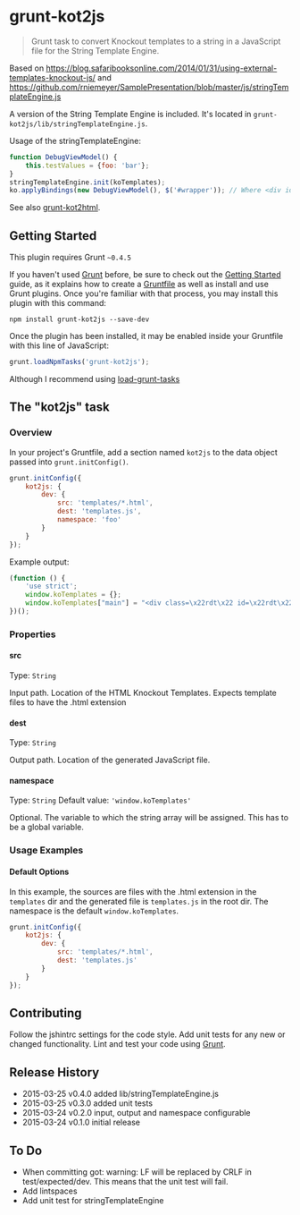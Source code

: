 # grunt-kot2js

> Grunt task to convert Knockout templates to a string in a JavaScript file for the String Template Engine.

Based on https://blog.safaribooksonline.com/2014/01/31/using-external-templates-knockout-js/ and https://github.com/rniemeyer/SamplePresentation/blob/master/js/stringTemplateEngine.js

A version of the String Template Engine is included. It's located in `grunt-kot2js/lib/stringTemplateEngine.js`.

Usage of the stringTemplateEngine:

```js
function DebugViewModel() {
    this.testValues = {foo: 'bar'};
}
stringTemplateEngine.init(koTemplates);
ko.applyBindings(new DebugViewModel(), $('#wrapper')); // Where <div id="wrapper" data-bind="template: { name: 'TemplateA' }"></div>
```

See also [grunt-kot2html](https://github.com/mdvanes/grunt-kot2html).

## Getting Started
This plugin requires Grunt `~0.4.5`

If you haven't used [Grunt](http://gruntjs.com/) before, be sure to check out the [Getting Started](http://gruntjs.com/getting-started) guide, as it explains how to create a [Gruntfile](http://gruntjs.com/sample-gruntfile) as well as install and use Grunt plugins. Once you're familiar with that process, you may install this plugin with this command:

```shell
npm install grunt-kot2js --save-dev
```

Once the plugin has been installed, it may be enabled inside your Gruntfile with this line of JavaScript:

```js
grunt.loadNpmTasks('grunt-kot2js');
```

Although I recommend using [load-grunt-tasks](https://www.npmjs.com/package/load-grunt-tasks)

## The "kot2js" task

### Overview
In your project's Gruntfile, add a section named `kot2js` to the data object passed into `grunt.initConfig()`.

```js
grunt.initConfig({
    kot2js: {
        dev: {
            src: 'templates/*.html',
            dest: 'templates.js',
            namespace: 'foo'
        }
    }
});
```

Example output:

```js
(function () {
    'use strict';
    window.koTemplates = {};
    window.koTemplates["main"] = "<div class=\x22rdt\x22 id=\x22rdt\x22></div>";
})();
```

### Properties

#### src
Type: `String`

Input path. Location of the HTML Knockout Templates. Expects template files to have the .html extension

#### dest
Type: `String`

Output path. Location of the generated JavaScript file.

#### namespace
Type: `String`
Default value: `'window.koTemplates'`

Optional. The variable to which the string array will be assigned. This has to be a global variable.

### Usage Examples

#### Default Options
In this example, the sources are files with the .html extension in the `templates` dir and the generated file is `templates.js` in the root dir. The namespace is the default `window.koTemplates`.

```js
grunt.initConfig({
    kot2js: {
        dev: {
            src: 'templates/*.html',
            dest: 'templates.js'
        }
    }
});
```

## Contributing
Follow the jshintrc settings for the code style. Add unit tests for any new or changed functionality. Lint and test your code using [Grunt](http://gruntjs.com/).

## Release History

* 2015-03-25    v0.4.0     added lib/stringTemplateEngine.js
* 2015-03-25    v0.3.0     added unit tests
* 2015-03-24    v0.2.0     input, output and namespace configurable
* 2015-03-24    v0.1.0     initial release

## To Do

* When committing got: warning: LF will be replaced by CRLF in test/expected/dev. This means that the unit test will fail.
* Add lintspaces
* Add unit test for stringTemplateEngine